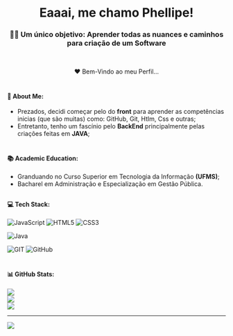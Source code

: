 <h1 align="center">Eaaai, me chamo Phellipe!</h1>
<h3 align="center">🙋‍♂️ Um único objetivo: Aprender todas as nuances e caminhos para criação de um Software</h3>
<br/>
<p align="center">  ❤ Bem-Vindo ao meu Perfil... </p> 

# <h4>💫 About Me:</h4> 
- Prezados, decidi começar pelo do **front** para aprender as competências inicias (que são muitas) como: GitHub, Git, Htlm, Css e outras; <br/>
- Entretanto, tenho um fascínio pelo **BackEnd** principalmente pelas criações feitas em **JAVA**; <br/>

# <h4>📚 Academic Education:</h4> 
- Granduando no Curso Superior em Tecnologia da Informação **(UFMS)**; <br/>
- Bacharel em Administração e Especialização em Gestão Pública.

##

<h4>💻 Tech Stack:</h4>
<p align="left">

![JavaScript](https://img.shields.io/badge/javascript-%23323330.svg?style=for-the-badge&logo=javascript&logoColor=%23F7DF1E) 
![HTML5](https://img.shields.io/badge/html5-%23E34F26.svg?style=for-the-badge&logo=html5&logoColor=white) 
![CSS3](https://img.shields.io/badge/css3-%231572B6.svg?style=for-the-badge&logo=css3&logoColor=white)
</p>

<p align="left">

![Java](https://img.shields.io/badge/java-%23ED8B00.svg?style=for-the-badge&logo=java&logoColor=white)
</p>

<p align="left">

![GIT](https://img.shields.io/badge/Git-fc6d26?style=for-the-badge&logo=git&logoColor=white)
![GitHub](https://img.shields.io/badge/GitHub-%23121011.svg?style=for-the-badge&logo=github&logoColor=white)
</p>

<!--   
<div style="display: inline_block"><br>
   <img align="center" alt="philzaum-Js" height="30" width="40" src="https://cdn.jsdelivr.net/gh/devicons/devicon/icons/javascript/javascript-original.svg"> 
   <img align="center" alt="philzaum-Html5" height="30" width="40" src="https://cdn.jsdelivr.net/gh/devicons/devicon/icons/html5/html5-original.svg">
   <img align="center" alt="philzaum-Css3" height="30" width="40" src="https://cdn.jsdelivr.net/gh/devicons/devicon/icons/css3/css3-original.svg"> 

<img align="center" alt="philzaum-Java" height="30" width="40" src="https://cdn.jsdelivr.net/gh/devicons/devicon/icons/java/java-original.svg">
   <img align="center" alt="philzaum-Spring" height="30" width="40" src="https://cdn.jsdelivr.net/gh/devicons/devicon/icons/spring/spring-original.svg">
   
   <img align="center" alt="philzaum-Postgres" height="30" width="40" src="https://cdn.jsdelivr.net/gh/devicons/devicon/icons/postgresql/postgresql-original.svg"> 
   <img align="center" alt="philzaum-MySQL" height="30" width="40" src="https://cdn.jsdelivr.net/gh/devicons/devicon/icons/mysql/mysql-original.svg">
   
   <img align="center" alt="philzaum-Git" height="30" width="40" src="https://cdn.jsdelivr.net/gh/devicons/devicon/icons/git/git-original.svg">
   <img align="center" alt="philzaum-GitHub" height="30" width="40" src="https://devicons.dev.br/icons?icon=Github&theme=dark"> 
</div> -->

<!--[https://cdn.jsdelivr.net/gh/devicons/devicon/icons/github/github-original.svg]-->


# <h4>📊 GitHub Stats:</hr>
![](https://github-readme-stats.vercel.app/api?username=PhellipeO&theme=dark&hide_border=false&include_all_commits=false&count_private=false)<br/>
![](https://github-readme-streak-stats.herokuapp.com/?user=PhellipeO&theme=dark&hide_border=false)<br/>
![](https://github-readme-stats.vercel.app/api/top-langs/?username=PhellipeO&theme=dark&hide_border=false&include_all_commits=false&count_private=false&layout=compact)


---
[![](https://visitcount.itsvg.in/api?id=PhellipeO&icon=0&color=0)](https://visitcount.itsvg.in)

<!-- Proudly created with GPRM ( https://gprm.itsvg.in ) -->
